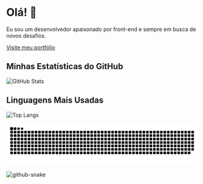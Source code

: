 # Olá! 👋

Eu sou um desenvolvedor apaixonado por front-end e sempre em busca de novos desafios.

[Visite meu portfólio](https://portifolio-hantonny.vercel.app/)

## Minhas Estatísticas do GitHub
![GitHub Stats](https://github-readme-stats.vercel.app/api?username=hantonny&show_icons=true&theme=radical)

## Linguagens Mais Usadas
![Top Langs](https://github-readme-stats.vercel.app/api/top-langs/?username=hantonny&layout=compact&theme=radical)


![Snake animation](https://github.com/hantonny/hantonny/blob/output/github-contribution-grid-snake.svg)

<picture>
  <source media="(prefers-color-scheme: dark)" srcset="github-snake-dark.svg" />
  <source media="(prefers-color-scheme: light)" srcset="github-snake.svg" />
  <img alt="github-snake" src="github-snake.svg" />
</picture>